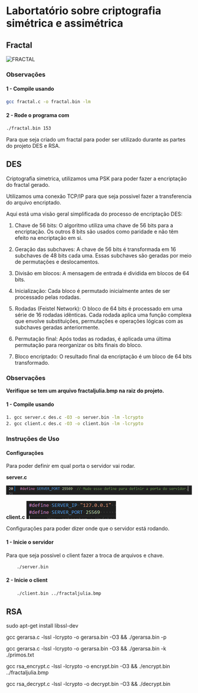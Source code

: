 # Labortatório sobre criptografia simétrica e assimétrica

## Fractal

![FRACTAL](./fractaljulia.bmp)

### Observações

#### 1 - Compile usando

```bash
gcc fractal.c -o fractal.bin -lm
```

#### 2 - Rode o programa com

```bash
./fractal.bin 153
```

Para que seja criado um fractal para poder ser utilizado durante as partes do projeto DES e RSA.

## DES

Criptografia simetrica, utilizamos uma PSK para poder fazer a encriptação do fractal gerado.

Utilizamos uma conexão TCP/IP para que seja possivel fazer a transferencia do arquivo encriptado.

Aqui está uma visão geral simplificada do processo de encriptação DES:

1. Chave de 56 bits: O algoritmo utiliza uma chave de 56 bits para a encriptação. Os outros 8 bits são usados como paridade e não têm efeito na encriptação em si.

2. Geração das subchaves: A chave de 56 bits é transformada em 16 subchaves de 48 bits cada uma. Essas subchaves são geradas por meio de permutações e deslocamentos.

3. Divisão em blocos: A mensagem de entrada é dividida em blocos de 64 bits.

4. Inicialização: Cada bloco é permutado inicialmente antes de ser processado pelas rodadas.

5. Rodadas (Feistel Network): O bloco de 64 bits é processado em uma série de 16 rodadas idênticas. Cada rodada aplica uma função complexa que envolve substituições, permutações e operações lógicas com as subchaves geradas anteriormente.

6. Permutação final: Após todas as rodadas, é aplicada uma última permutação para reorganizar os bits finais do bloco.

7. Bloco encriptado: O resultado final da encriptação é um bloco de 64 bits transformado.

### Observações

**Verifique se tem um arquivo fractaljulia.bmp na raiz do projeto.**

#### 1 - Compile usando

```bash
1. gcc server.c des.c -O3 -o server.bin -lm -lcrypto 
2. gcc client.c des.c -O3 -o client.bin -lm -lcrypto
```

### Instruções de Uso

#### Configurações

Para poder definir em qual porta o servidor vai rodar.

**server.c**

![Server port](Assets/server_port.png)

**client.c**
![Client config](Assets/client_config.png)

Configurações para poder dizer onde que o servidor está rodando.

#### 1 - Inicie o servidor

Para que seja possivel o client fazer a troca de arquivos e chave.

```bash
    ./server.bin
```

#### 2 - Inicie o client

```bash
    ./client.bin ../fractaljulia.bmp
```


## RSA

sudo apt-get install libssl-dev

gcc gerarsa.c -lssl -lcrypto -o gerarsa.bin -O3 && ./gerarsa.bin -p

gcc gerarsa.c -lssl -lcrypto -o gerarsa.bin -O3 && ./gerarsa.bin -k ./primos.txt

gcc rsa_encrypt.c -lssl -lcrypto -o encrypt.bin -O3 && ./encrypt.bin ../fractaljulia.bmp

gcc rsa_decrypt.c -lssl -lcrypto -o decrypt.bin -O3 && ./decrypt.bin